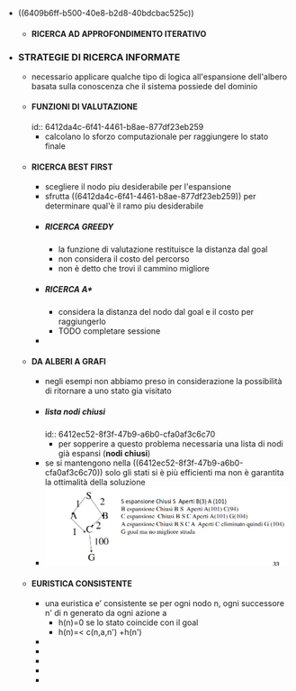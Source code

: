 - ((6409b6ff-b500-40e8-b2d8-40bdcbac525c))
	- #### RICERCA AD APPROFONDIMENTO ITERATIVO
- ### STRATEGIE DI RICERCA INFORMATE
	- necessario applicare qualche tipo di logica all'espansione dell'albero basata sulla conoscenza che il sistema possiede del dominio
	- #### FUNZIONI DI VALUTAZIONE
	  id:: 6412da4c-6f41-4461-b8ae-877df23eb259
		- calcolano lo sforzo computazionale per raggiungere lo stato finale
	- #### RICERCA BEST FIRST
		- scegliere il nodo piu desiderabile per l'espansione
		- sfrutta ((6412da4c-6f41-4461-b8ae-877df23eb259)) per determinare qual'è il ramo piu desiderabile
		- ##### RICERCA GREEDY
			- la funzione di valutazione restituisce la distanza dal goal
			- non considera il costo del percorso
			- non è detto che trovi il cammino migliore
		- ##### RICERCA A*
			- considera la distanza del nodo dal goal e il costo per raggiungerlo
			- TODO completare sessione
		-
	- #### DA ALBERI A GRAFI
		- negli esempi non abbiamo preso in considerazione la possibilità di ritornare a uno stato gia visitato
		- ##### lista nodi chiusi
		  id:: 6412ec52-8f3f-47b9-a6b0-cfa0af3c6c70
			- per sopperire a questo problema necessaria una lista di nodi già espansi (**nodi chiusi**)
		- se si mantengono nella ((6412ec52-8f3f-47b9-a6b0-cfa0af3c6c70)) solo gli stati si è più efficienti ma non è garantita la ottimalità della soluzione
		- ![image.png](../assets/image_1678962162203_0.png)
	- #### EURISTICA CONSISTENTE
		- una euristica e’ consistente se per ogni nodo n, ogni
		  successore n' di n generato da ogni azione a
			- h(n)=0 se lo stato coincide con il goal
			- h(n)=< c(n,a,n') +h(n')
		-
		-
		-
		-
		-